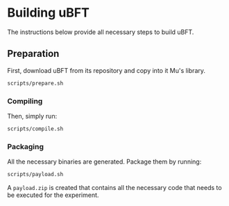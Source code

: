 # Building uBFT
The instructions below provide all necessary steps to build uBFT.

## Preparation
First, download uBFT from its repository and copy into it Mu's library.
```sh
scripts/prepare.sh
```

### Compiling
Then, simply run:
```sh
scripts/compile.sh
```

### Packaging
All the necessary binaries are generated. Package them by running:
```sh
scripts/payload.sh
```
A `payload.zip` is created that contains all the necessary code that needs to be executed for the experiment.
